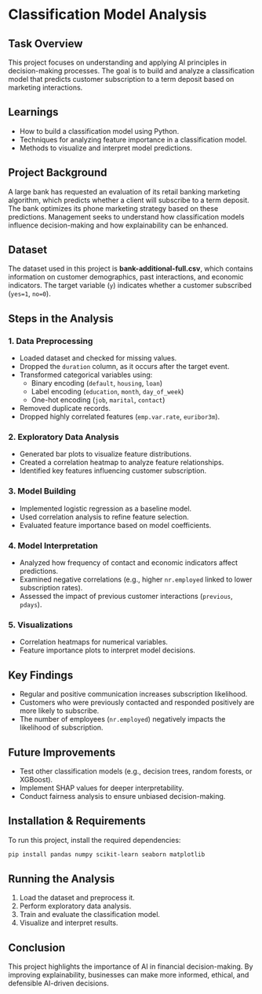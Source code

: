 # Classification Model Analysis

## Task Overview
This project focuses on understanding and applying AI principles in decision-making processes. The goal is to build and analyze a classification model that predicts customer subscription to a term deposit based on marketing interactions.

## Learnings
- How to build a classification model using Python.
- Techniques for analyzing feature importance in a classification model.
- Methods to visualize and interpret model predictions.

## Project Background
A large bank has requested an evaluation of its retail banking marketing algorithm, which predicts whether a client will subscribe to a term deposit. The bank optimizes its phone marketing strategy based on these predictions. Management seeks to understand how classification models influence decision-making and how explainability can be enhanced.

## Dataset
The dataset used in this project is **bank-additional-full.csv**, which contains information on customer demographics, past interactions, and economic indicators. The target variable (`y`) indicates whether a customer subscribed (`yes=1`, `no=0`).

## Steps in the Analysis

### 1. Data Preprocessing
- Loaded dataset and checked for missing values.
- Dropped the `duration` column, as it occurs after the target event.
- Transformed categorical variables using:
  - Binary encoding (`default`, `housing`, `loan`)
  - Label encoding (`education`, `month`, `day_of_week`)
  - One-hot encoding (`job`, `marital`, `contact`)
- Removed duplicate records.
- Dropped highly correlated features (`emp.var.rate`, `euribor3m`).

### 2. Exploratory Data Analysis
- Generated bar plots to visualize feature distributions.
- Created a correlation heatmap to analyze feature relationships.
- Identified key features influencing customer subscription.

### 3. Model Building
- Implemented logistic regression as a baseline model.
- Used correlation analysis to refine feature selection.
- Evaluated feature importance based on model coefficients.

### 4. Model Interpretation
- Analyzed how frequency of contact and economic indicators affect predictions.
- Examined negative correlations (e.g., higher `nr.employed` linked to lower subscription rates).
- Assessed the impact of previous customer interactions (`previous`, `pdays`).

### 5. Visualizations
- Correlation heatmaps for numerical variables.
- Feature importance plots to interpret model decisions.

## Key Findings
- Regular and positive communication increases subscription likelihood.
- Customers who were previously contacted and responded positively are more likely to subscribe.
- The number of employees (`nr.employed`) negatively impacts the likelihood of subscription.

## Future Improvements
- Test other classification models (e.g., decision trees, random forests, or XGBoost).
- Implement SHAP values for deeper interpretability.
- Conduct fairness analysis to ensure unbiased decision-making.

## Installation & Requirements
To run this project, install the required dependencies:
```bash
pip install pandas numpy scikit-learn seaborn matplotlib
```

## Running the Analysis
1. Load the dataset and preprocess it.
2. Perform exploratory data analysis.
3. Train and evaluate the classification model.
4. Visualize and interpret results.

## Conclusion
This project highlights the importance of AI in financial decision-making. By improving explainability, businesses can make more informed, ethical, and defensible AI-driven decisions.

